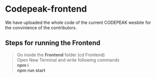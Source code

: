 # Codepeak-frontend
We have uploaded the whole code of the current CODEPEAK wesbite for the convinience of the contributors.
## Steps for running the Frontend
>Go inside the **Frontend** folder (cd Frontend) <br>
>Open New Terminal and write following commands <br>
**npm i** <br>
**npm run start**
